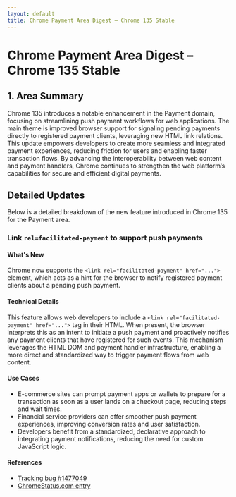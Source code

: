 ```yaml
---
layout: default
title: Chrome Payment Area Digest – Chrome 135 Stable
---
```


# Chrome Payment Area Digest – Chrome 135 Stable

## 1. Area Summary

Chrome 135 introduces a notable enhancement in the Payment domain, focusing on streamlining push payment workflows for web applications. The main theme is improved browser support for signaling pending payments directly to registered payment clients, leveraging new HTML link relations. This update empowers developers to create more seamless and integrated payment experiences, reducing friction for users and enabling faster transaction flows. By advancing the interoperability between web content and payment handlers, Chrome continues to strengthen the web platform’s capabilities for secure and efficient digital payments.

## Detailed Updates

Below is a detailed breakdown of the new feature introduced in Chrome 135 for the Payment area.

### Link `rel=facilitated-payment` to support push payments

#### What's New

Chrome now supports the `<link rel="facilitated-payment" href="...">` element, which acts as a hint for the browser to notify registered payment clients about a pending push payment.

#### Technical Details

This feature allows web developers to include a `<link rel="facilitated-payment" href="...">` tag in their HTML. When present, the browser interprets this as an intent to initiate a push payment and proactively notifies any payment clients that have registered for such events. This mechanism leverages the HTML DOM and payment handler infrastructure, enabling a more direct and standardized way to trigger payment flows from web content.

#### Use Cases

- E-commerce sites can prompt payment apps or wallets to prepare for a transaction as soon as a user lands on a checkout page, reducing steps and wait times.
- Financial service providers can offer smoother push payment experiences, improving conversion rates and user satisfaction.
- Developers benefit from a standardized, declarative approach to integrating payment notifications, reducing the need for custom JavaScript logic.

#### References

- [Tracking bug #1477049](https://issues.chromium.org/issues/1477049)
- [ChromeStatus.com entry](https://chromestatus.com/feature/5198846820352000)
